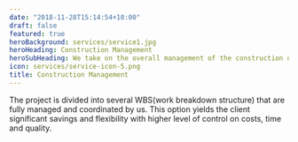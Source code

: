 ```yaml
---
date: "2018-11-28T15:14:54+10:00"
draft: false
featured: true
heroBackground: services/service1.jpg
heroHeading: Construction Management
heroSubHeading: We take on the overall management of the construction of the project replacing a main contractor thereby eliminating is margin which is considerably higher than the construction management fee.
icon: services/service-icon-5.png
title: Construction Management
---
```


The project is divided into several WBS(work breakdown structure) that are fully managed and coordinated by us. This option yields the client significant savings and flexibility with higher level of control on costs, time and quality.